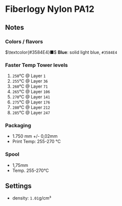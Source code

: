 # Fiberlogy Nylon PA12

## Notes

### Colors / flavors

$\textcolor{#3584E4}■$ **Blue**: solid light blue, `#3584E4`

### Faster Temp Tower levels

1. `250`°C @ Layer `1`
2. `255`°C @ Layer `36`
3. `260`°C @ Layer `71`
4. `265`°C @ Layer `106`
5. `270`°C @ Layer `141`
6. `275`°C @ Layer `176`
7. `280`°C @ Layer `212`
8. `285`°C @ Layer `247`

### Packaging

- 1.750 mm +/- 0,02mm
- Print Temp: 255-270 °C

### Spool

- 1,75mm
- Temp. 255-270°C

## Settings

- density: `1.01`g/cm³
